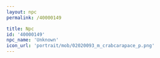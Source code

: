 ```yaml
---
layout: npc
permalink: /40000149

title: Npc
id: '40000149'
npc_name: 'Unknown'
icon_url: 'portrait/mob/02020093_m_crabcarapace_p.png'
---
```

